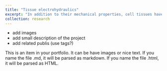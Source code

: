 ```yaml
---
title: "Tissue electrohydraulics"
excerpt: "In addition to their mechanical properties, cell tissues have the ability to actively transport ions and fluids."
collection: research
---
```


* add images
* add small description of the project
* add related publis (use tags?)

This is an item in your portfolio. It can be have images or nice text. If you name the file .md, it will be parsed as markdown. If you name the file .html, it will be parsed as HTML.
